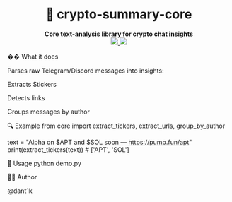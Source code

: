 
<h1 align="center">💬 crypto-summary-core</h1> <p align="center"> <b>Core text-analysis library for crypto chat insights</b><br> <a href="https://github.com/dant1k/crypto-summary-core/stargazers"> <img src="https://img.shields.io/github/stars/dant1k/crypto-summary-core?style=for-the-badge&color=yellow"/> </a> <a href="https://github.com/dant1k"> <img src="https://img.shields.io/badge/Made%20by-dant1k-8A2BE2?style=for-the-badge"/> </a> </p>
�� What it does

Parses raw Telegram/Discord messages into insights:

Extracts $tickers

Detects links

Groups messages by author

🔍 Example
from core import extract_tickers, extract_urls, group_by_author

text = "Alpha on $APT and $SOL soon — https://pump.fun/apt"
print(extract_tickers(text))  # ['APT', 'SOL']

🧩 Usage
python demo.py

👨‍💻 Author

@dant1k

